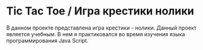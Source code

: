 # Tic Tac Toe  / Игра крестики нолики

В данном проекте представлена игра крестики - нолики. Данный проект является учебным.
В нем я практиковался во время изучения языка программирования Java Script.